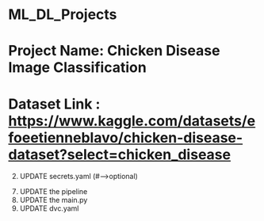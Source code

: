 # ML_DL_Projects
# Project Name: Chicken Disease Image Classification
# Dataset Link : https://www.kaggle.com/datasets/efoeetienneblavo/chicken-disease-dataset?select=chicken_disease

<!-- 1. UPDATE config.yaml -->
2. UPDATE secrets.yaml (#-->optional)
<!-- 3. UPDATE params.yaml -->
<!-- 4. UPDATE the entity -->
<!-- 5. UPDATE the configuration manager in src config -->
<!-- 6. UPDATE the components -->
7. UPDATE the pipeline
8. UPDATE the main.py
9. UPDATE dvc.yaml




